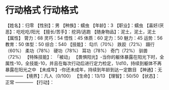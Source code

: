 # 行动格式 行动格式
【姓名】：归零
【性别】：男
【种族】：蠕虫
【年龄】：3
【职业】：蠕虫
【喜好/厌恶】：吃吃吃/阳光
【擅长/苦手】：挖洞/逃跑
【随身物品】：泥土，泥土，泥土
【属性】
膂力：68
灵巧：54
悟性：45
体质：60
定力：50
魅力：45
运势：56
教育：50
体型：50
综合：540
【技能】：
勾爪（70%）
跌跤（72%）
蹑行（60%）
柔功（78%）
硬功（78%）
耳功（78%）
奇门（72%）
驯兽（72%）
【特殊技能】：
「被动」
【畏惧阳光】-当你的躯体暴露在阳光下时，全属性-10，全技能-10，并且在每次行动后进行定力检定，1/d10，持续到躯体不再暴露在阳光之中
【未成年】-你还未成年，持续到年龄到达一定数目
【神通】：无
————
【境界】：凡人（0/100）
【生命】：13/13
【理智】：50/50
【状态】：正常
————
【行动】：